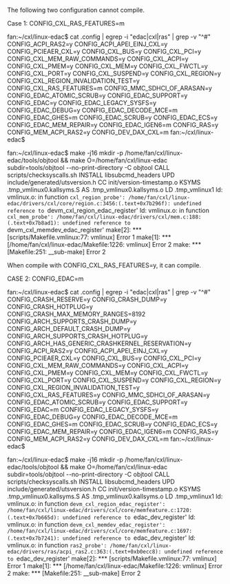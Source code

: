 The following two configuration cannot compile.

Case 1: CONFIG_CXL_RAS_FEATURES=m

fan:~/cxl/linux-edac$ cat .config | egrep -i "edac|cxl|ras" | grep -v "^#"
CONFIG_ACPI_RAS2=y
CONFIG_ACPI_APEI_EINJ_CXL=y
CONFIG_PCIEAER_CXL=y
CONFIG_CXL_BUS=y
CONFIG_CXL_PCI=y
CONFIG_CXL_MEM_RAW_COMMANDS=y
CONFIG_CXL_ACPI=y
CONFIG_CXL_PMEM=y
CONFIG_CXL_MEM=y
CONFIG_CXL_FWCTL=y
CONFIG_CXL_PORT=y
CONFIG_CXL_SUSPEND=y
CONFIG_CXL_REGION=y
CONFIG_CXL_REGION_INVALIDATION_TEST=y
CONFIG_CXL_RAS_FEATURES=m
CONFIG_MMC_SDHCI_OF_ARASAN=y
CONFIG_EDAC_ATOMIC_SCRUB=y
CONFIG_EDAC_SUPPORT=y
CONFIG_EDAC=y
CONFIG_EDAC_LEGACY_SYSFS=y
CONFIG_EDAC_DEBUG=y
CONFIG_EDAC_DECODE_MCE=m
CONFIG_EDAC_GHES=m
CONFIG_EDAC_SCRUB=y
CONFIG_EDAC_ECS=y
CONFIG_EDAC_MEM_REPAIR=y
CONFIG_EDAC_IGEN6=m
CONFIG_RAS=y
CONFIG_MEM_ACPI_RAS2=y
CONFIG_DEV_DAX_CXL=m
fan:~/cxl/linux-edac$



fan:~/cxl/linux-edac$ make -j16
mkdir -p /home/fan/cxl/linux-edac/tools/objtool && make O=/home/fan/cxl/linux-edac subdir=tools/objtool --no-print-directory -C objtool 
  CALL    scripts/checksyscalls.sh
  INSTALL libsubcmd_headers
  UPD     include/generated/utsversion.h
  CC      init/version-timestamp.o
  KSYMS   .tmp_vmlinux0.kallsyms.S
  AS      .tmp_vmlinux0.kallsyms.o
  LD      .tmp_vmlinux1
ld: vmlinux.o: in function `cxl_region_probe':
/home/fan/cxl/linux-edac/drivers/cxl/core/region.c:3456:(.text+0x7b296f): undefined reference to `devm_cxl_region_edac_register'
ld: vmlinux.o: in function `cxl_mem_probe':
/home/fan/cxl/linux-edac/drivers/cxl/mem.c:188:(.text+0x7b8ad1): undefined reference to `devm_cxl_memdev_edac_register'
make[2]: *** [scripts/Makefile.vmlinux:77: vmlinux] Error 1
make[1]: *** [/home/fan/cxl/linux-edac/Makefile:1226: vmlinux] Error 2
make: *** [Makefile:251: __sub-make] Error 2

When compile with CONFIG_CXL_RAS_FEATURES=y, it can compile.


CASE 2: CONFIG_EDAC=m

fan:~/cxl/linux-edac$ cat .config | egrep -i "edac|cxl|ras" | grep -v "^#"
CONFIG_CRASH_RESERVE=y
CONFIG_CRASH_DUMP=y
CONFIG_CRASH_HOTPLUG=y
CONFIG_CRASH_MAX_MEMORY_RANGES=8192
CONFIG_ARCH_SUPPORTS_CRASH_DUMP=y
CONFIG_ARCH_DEFAULT_CRASH_DUMP=y
CONFIG_ARCH_SUPPORTS_CRASH_HOTPLUG=y
CONFIG_ARCH_HAS_GENERIC_CRASHKERNEL_RESERVATION=y
CONFIG_ACPI_RAS2=y
CONFIG_ACPI_APEI_EINJ_CXL=y
CONFIG_PCIEAER_CXL=y
CONFIG_CXL_BUS=y
CONFIG_CXL_PCI=y
CONFIG_CXL_MEM_RAW_COMMANDS=y
CONFIG_CXL_ACPI=y
CONFIG_CXL_PMEM=y
CONFIG_CXL_MEM=y
CONFIG_CXL_FWCTL=y
CONFIG_CXL_PORT=y
CONFIG_CXL_SUSPEND=y
CONFIG_CXL_REGION=y
CONFIG_CXL_REGION_INVALIDATION_TEST=y
CONFIG_CXL_RAS_FEATURES=y
CONFIG_MMC_SDHCI_OF_ARASAN=y
CONFIG_EDAC_ATOMIC_SCRUB=y
CONFIG_EDAC_SUPPORT=y
CONFIG_EDAC=m
CONFIG_EDAC_LEGACY_SYSFS=y
CONFIG_EDAC_DEBUG=y
CONFIG_EDAC_DECODE_MCE=m
CONFIG_EDAC_GHES=m
CONFIG_EDAC_SCRUB=y
CONFIG_EDAC_ECS=y
CONFIG_EDAC_MEM_REPAIR=y
CONFIG_EDAC_IGEN6=m
CONFIG_RAS=y
CONFIG_MEM_ACPI_RAS2=y
CONFIG_DEV_DAX_CXL=m
fan:~/cxl/linux-edac$ 

fan:~/cxl/linux-edac$ make -j16
mkdir -p /home/fan/cxl/linux-edac/tools/objtool && make O=/home/fan/cxl/linux-edac subdir=tools/objtool --no-print-directory -C objtool 
  CALL    scripts/checksyscalls.sh
  INSTALL libsubcmd_headers
  UPD     include/generated/utsversion.h
  CC      init/version-timestamp.o
  KSYMS   .tmp_vmlinux0.kallsyms.S
  AS      .tmp_vmlinux0.kallsyms.o
  LD      .tmp_vmlinux1
ld: vmlinux.o: in function `devm_cxl_region_edac_register':
/home/fan/cxl/linux-edac/drivers/cxl/core/memfeature.c:1720:(.text+0x7b665d): undefined reference to `edac_dev_register'
ld: vmlinux.o: in function `devm_cxl_memdev_edac_register':
/home/fan/cxl/linux-edac/drivers/cxl/core/memfeature.c:1697:(.text+0x7b7241): undefined reference to `edac_dev_register'
ld: vmlinux.o: in function `ras2_probe':
/home/fan/cxl/linux-edac/drivers/ras/acpi_ras2.c:363:(.text+0xb0ecc8): undefined reference to `edac_dev_register'
make[2]: *** [scripts/Makefile.vmlinux:77: vmlinux] Error 1
make[1]: *** [/home/fan/cxl/linux-edac/Makefile:1226: vmlinux] Error 2
make: *** [Makefile:251: __sub-make] Error 2

